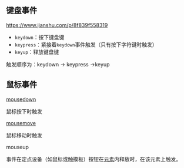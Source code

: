 ## 键盘事件

https://www.jianshu.com/p/8f839f558319

- `keydown`：按下键盘键
- `keypress`：紧接着`keydown`事件触发（只有按下字符键时触发）
- `keyup`：释放键盘键

触发顺序为：keydown -> keypress ->keyup



## 鼠标事件

[mousedown](https://developer.mozilla.org/zh-CN/docs/Web/API/Element/mousedown_event)

鼠标按下时触发

[mousemove](https://developer.mozilla.org/zh-CN/docs/Web/API/Element/mousemove_event)

鼠标移动时触发

mouseup

事件在定点设备（如鼠标或触摸板）按钮在[元素](https://developer.mozilla.org/zh-CN/docs/Web/API/Element)内释放时，在该元素上触发。